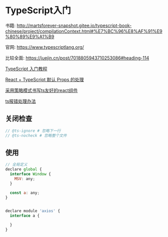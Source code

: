# TypeScript入门


书籍: <http://martsforever-snapshot.gitee.io/typescript-book-chinese/project/compilationContext.html#%E7%BC%96%E8%AF%91%E9%80%89%E9%A1%B9>

官网: <https://www.typescriptlang.org/>

比较全面: <https://juejin.cn/post/7018805943710253086#heading-114>

[TypeScript 入门教程](https://juejin.cn/post/6844904182843965453#heading-15)

[React + TypeScript 默认 Props 的处理]([https:/@/link](https://www.cnblogs.com/Wayou/p/react_typescript_default_props.html))

[采用策略模式书写ts友好的react组件](https://juejin.cn/post/7044753804427788318)

[ts报错处理办法](https://juejin.cn/post/6844903892094812173)

## 关闭检查

```js
// @ts-ignore # 忽略下一行
// @ts-nocheck # 忽略整个文件
```

## 使用

```js
// 全局定义
declare global {
  interface Window {
    MSV: any;
  }

  const a: any;
}


declare module 'axios' {
  interface a {

  }
}
```